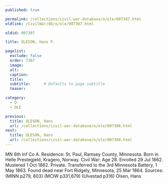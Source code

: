 ```yaml
---
published: true

permalink: /collections/civil-war-database/o/ole/007307.html
oldlink: /CivilWar/db/o/ole/007307.html

oldid: 007307

title: OLESON, Hans P.

pagelist:
  exclude: false
  order: 7307
  image: 
  alt:
  caption:
  title:
  subtitle:      # Defaults to page subtitle
  teaser:

category: 
  - O 
  - OLE

previous:
  title: OLESON, Hans
  url: /collections/civil-war-database/o/ole/007306.html  
next:
  title: OLESON, Hans
  url: /collections/civil-war-database/o/ole/007308.html   
---
```

MN 6th Inf Co A. Residence: St. Paul, Ramsey County, Minnesota. Born in Helle Prestegjeld, Kragero, Norway. Civil War: Age 28. Enrolled 29 Jul 1862. Mustered 1 Oct 1862. Private. Transferred to the 3rd Minnesota Battery, 1 May 1863. Found dead near Fort Ridgely, Minnesota, 25 Mar 1864. Sources: (MINN p279, 803) (MCIW p331,679) (Ulvestad p316) &#147;Olsen, Hans&#148;